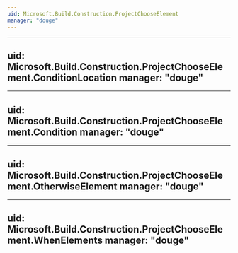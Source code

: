 ```yaml
---
uid: Microsoft.Build.Construction.ProjectChooseElement
manager: "douge"
---
```


---
uid: Microsoft.Build.Construction.ProjectChooseElement.ConditionLocation
manager: "douge"
---

---
uid: Microsoft.Build.Construction.ProjectChooseElement.Condition
manager: "douge"
---

---
uid: Microsoft.Build.Construction.ProjectChooseElement.OtherwiseElement
manager: "douge"
---

---
uid: Microsoft.Build.Construction.ProjectChooseElement.WhenElements
manager: "douge"
---
